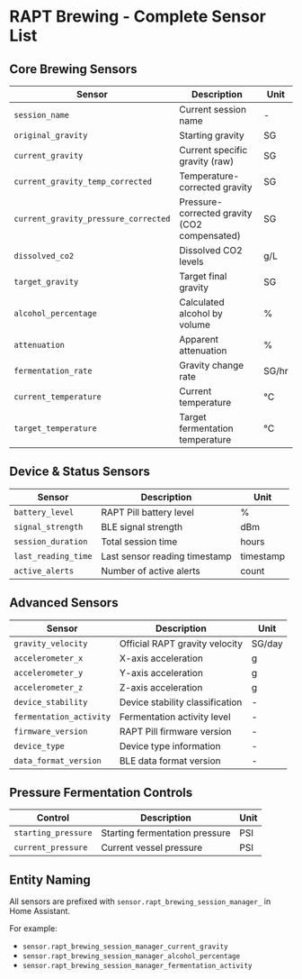 # RAPT Brewing - Complete Sensor List

## Core Brewing Sensors
| Sensor | Description | Unit |
|--------|-------------|------|
| `session_name` | Current session name | - |
| `original_gravity` | Starting gravity | SG |
| `current_gravity` | Current specific gravity (raw) | SG |
| `current_gravity_temp_corrected` | Temperature-corrected gravity | SG |
| `current_gravity_pressure_corrected` | Pressure-corrected gravity (CO2 compensated) | SG |
| `dissolved_co2` | Dissolved CO2 levels | g/L |
| `target_gravity` | Target final gravity | SG |
| `alcohol_percentage` | Calculated alcohol by volume | % |
| `attenuation` | Apparent attenuation | % |
| `fermentation_rate` | Gravity change rate | SG/hr |
| `current_temperature` | Current temperature | °C |
| `target_temperature` | Target fermentation temperature | °C |

## Device & Status Sensors
| Sensor | Description | Unit |
|--------|-------------|------|
| `battery_level` | RAPT Pill battery level | % |
| `signal_strength` | BLE signal strength | dBm |
| `session_duration` | Total session time | hours |
| `last_reading_time` | Last sensor reading timestamp | timestamp |
| `active_alerts` | Number of active alerts | count |

## Advanced Sensors
| Sensor | Description | Unit |
|--------|-------------|------|
| `gravity_velocity` | Official RAPT gravity velocity | SG/day |
| `accelerometer_x` | X-axis acceleration | g |
| `accelerometer_y` | Y-axis acceleration | g |
| `accelerometer_z` | Z-axis acceleration | g |
| `device_stability` | Device stability classification | - |
| `fermentation_activity` | Fermentation activity level | - |
| `firmware_version` | RAPT Pill firmware version | - |
| `device_type` | Device type information | - |
| `data_format_version` | BLE data format version | - |

## Pressure Fermentation Controls

| Control | Description | Unit |
|---------|-------------|------|
| `starting_pressure` | Starting fermentation pressure | PSI |
| `current_pressure` | Current vessel pressure | PSI |

## Entity Naming

All sensors are prefixed with `sensor.rapt_brewing_session_manager_` in Home Assistant.

For example:
- `sensor.rapt_brewing_session_manager_current_gravity`
- `sensor.rapt_brewing_session_manager_alcohol_percentage`
- `sensor.rapt_brewing_session_manager_fermentation_activity`